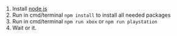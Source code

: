 1. Install [node.js](https://nodejs.org/en/download/)
2. Run in cmd/terminal `npm install` to install all needed packages
3. Run in cmd/terminal `npm run xbox` or `npm run playstation`
4. Wait or it.